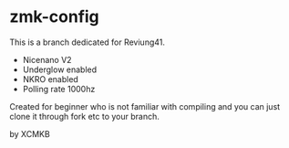 # zmk-config

This is a branch dedicated for Reviung41. 
- Nicenano V2
- Underglow enabled
- NKRO enabled
- Polling rate 1000hz

Created for beginner who is not familiar with compiling and you can just clone it through fork etc to your branch.

by XCMKB

